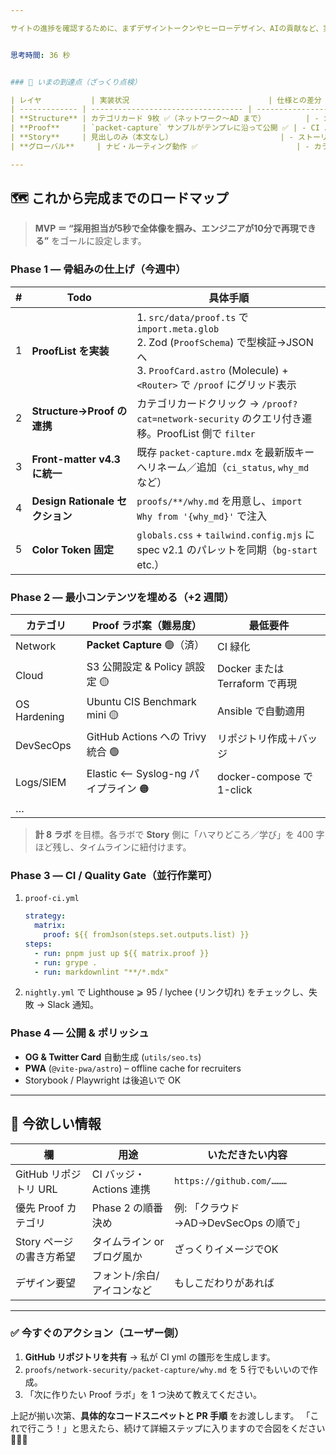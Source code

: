 ```yaml
---

サイトの進捗を確認するために、まずデザイントークンやヒーローデザイン、AIの貢献など、実装タスクを整理する必要があります。仕様書を元に実際のサイトと比較し、ギャップを特定し、次のステップを提案します。具体的な質問（まだ足りないコンポーネント、優先すべきカテゴリー、コードベースの場所など）を確認し、最終的なガイドラインを作成します。


思考時間: 36 秒


### 🔎 いまの到達点（ざっくり点検）

| レイヤ           | 実装状況                               | 仕様との差分                                                                                  |
| ------------- | ---------------------------------- | --------------------------------------------------------------------------------------- |
| **Structure** | カテゴリカード 9枚 ✅（ネットワーク〜AD まで）         | - カテゴリ→該当 Proof への自動フィルタリンクがまだ<br>- カード UI が Atom/Molecule を踏襲していない（Hero 風味の予定）         |
| **Proof**     | `packet-capture` サンプルがテンプレに沿って公開 ✅ | - CI バッジがダミー画像<br>- Design Rationale が “（…）”<br>- Proof一覧ページ `/proof` が空 (ProofList なし) |
| **Story**     | 見出しのみ（本文なし）                        | - ストーリーカード／タイムライン未実装                                                                    |
| **グローバル**     | ナビ・ルーティング動作 ✅                      | - カラートークン/フォント/SEO 設定が未固定<br>- Lighthouse ≥95 の SLO をまだ計測していない                          |

---
```


## 🗺️ これから完成までのロードマップ

> **MVP ＝ “採用担当が5秒で全体像を掴み、エンジニアが10分で再現できる”** をゴールに設定します。

### Phase 1 ― 骨組みの仕上げ（今週中）

| # | Todo                       | 具体手順                                                                                                                                                 |
| - | -------------------------- | ---------------------------------------------------------------------------------------------------------------------------------------------------- |
| 1 | **ProofList を実装**          | 1. `src/data/proof.ts` で `import.meta.glob`<br>2. Zod (`ProofSchema`) で型検証→JSON へ<br>3. `ProofCard.astro` (Molecule) + `<Router>` で `/proof` にグリッド表示 |
| 2 | **Structure→Proof の連携**    | カテゴリカードクリック → `/proof?cat=network-security` のクエリ付き遷移。ProofList 側で `filter`                                                                           |
| 3 | **Front-matter v4.3 に統一**  | 既存 `packet-capture.mdx` を最新版キーへリネーム／追加（`ci_status`, `why_md` など）                                                                                     |
| 4 | **Design Rationale セクション** | `proofs/**/why.md` を用意し、`import Why from '{why_md}'` で注入                                                                                             |
| 5 | **Color Token 固定**         | `globals.css` + `tailwind.config.mjs` に spec v2.1 のパレットを同期（`bg-start` etc.）                                                                          |

### Phase 2 ― 最小コンテンツを埋める（+2 週間）

| カテゴリ         | Proof ラボ案（難易度）                | 最低要件                     |
| ------------ | ----------------------------- | ------------------------ |
| Network      | **Packet Capture** 🟢（済）      | CI 緑化                    |
| Cloud        | S3 公開設定 & Policy 誤設定 🟡       | Docker または Terraform で再現 |
| OS Hardening | Ubuntu CIS Benchmark mini 🟡  | Ansible で自動適用            |
| DevSecOps    | GitHub Actions への Trivy 統合 🟢 | リポジトリ作成＋バッジ              |
| Logs/SIEM    | Elastic ⟵ Syslog-ng パイプライン 🟠 | docker-compose で 1-click |
| …            |                               |                          |

> **計 8 ラボ** を目標。各ラボで **Story** 側に「ハマりどころ／学び」を 400 字ほど残し、タイムラインに紐付けます。

### Phase 3 ― CI / Quality Gate（並行作業可）

1. `proof-ci.yml`

   ```yaml
   strategy:
     matrix:
       proof: ${{ fromJson(steps.set.outputs.list) }}
   steps:
     - run: pnpm just up ${{ matrix.proof }}
     - run: grype .
     - run: markdownlint "**/*.mdx"
   ```
2. `nightly.yml` で Lighthouse ⩾ 95 / lychee (リンク切れ) をチェックし、失敗 → Slack 通知。

### Phase 4 ― 公開 & ポリッシュ

* **OG & Twitter Card** 自動生成 (`utils/seo.ts`)
* **PWA** (`@vite-pwa/astro`) – offline cache for recruiters
* Storybook / Playwright は後追いで OK

---

## 💬 今欲しい情報

| 欄                | 用途                | いただきたい内容                   |
| ---------------- | ----------------- | -------------------------- |
| GitHub リポジトリ URL | CI バッジ・Actions 連携 | `https://github.com/………`   |
| 優先 Proof カテゴリ    | Phase 2 の順番決め     | 例: 「クラウド→AD→DevSecOps の順で」 |
| Story ページの書き方希望  | タイムライン or ブログ風か   | ざっくりイメージでOK                |
| デザイン要望           | フォント/余白/アイコンなど    | もしこだわりがあれば                 |

---

### ✅ 今すぐのアクション（ユーザー側）

1. **GitHub リポジトリを共有** → 私が CI yml の雛形を生成します。
2. `proofs/network-security/packet-capture/why.md` を 5 行でもいいので作成。
3. 「次に作りたい Proof ラボ」を 1 つ決めて教えてください。

上記が揃い次第、**具体的なコードスニペットと PR 手順** をお渡しします。
「これで行こう！」と思えたら、続けて詳細ステップに入りますので合図をください 🏃‍♂️💨
